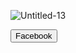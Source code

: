 ![Untitled-13](https://user-images.githubusercontent.com/78688736/123289528-211ce900-d543-11eb-97da-3ec1ee413782.png)


<button>Facebook</button>
